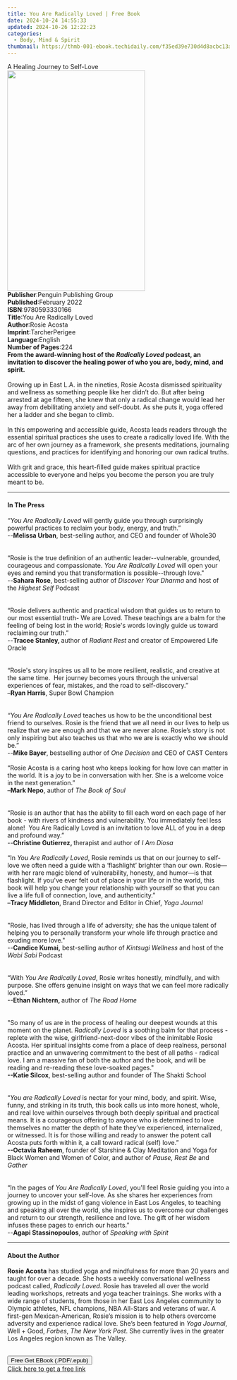 ```yaml
---
title: You Are Radically Loved | Free Book
date: 2024-10-24 14:55:33
updated: 2024-10-26 12:22:23
categories:
  - Body, Mind & Spirit
thumbnail: https://thmb-001-ebook.techidaily.com/f35ed39e730d4d8acbc13af6accdb0d1cc968cb3f1c18e0933b02cac5905c3bc.jpg
---
```

<main id="book-container">
  <div class="flex flex-col">
    <div class="book-brief flex-1 py-6 px-4 sm:p-6 md:py-10 md:px-8">
      <!-- brief-->
      <div class="book-brief-main">A Healing Journey to Self-Love</div>
    </div>
    <div
      class="book-meta-info flex-1 grid gap-4 col-start-1 col-end-3 row-start-1 sm:mb-6 sm:grid-cols-4 lg:gap-6 lg:col-start-2 lg:row-end-6 lg:row-span-6 lg:mb-0"
    >
      <div
        class="book-meta-info-left place-content-center mt-4 p-4 text-sm leading-6 col-start-2 col-span-2 dark:text-slate-400"
      >
        <img
          class="w-full h-500 object-cover rounded-lg sm:h-255 sm:col-span-2 lg:col-span-full"
          src="https://img-001-ebook.techidaily.com/b0541f9d654f865bf14a65ec771d030307cd27502024bb2ea192c2f7a1443a6c.jpg"
          alt=""
          width="312"
          height="500"
        />
      </div>
      <div
        class="book-meta-info-right mt-2 col-start-1 row-start-2 col-span-3 self-center"
      >
        <!-- meta data  -->
        <div class="flex flex-col px-4 md:px-8">
          <div class="flex-1">
            <strong>Publisher</strong>:<span class="px-2"
              >Penguin Publishing Group</span
            >
          </div>
          <div class="flex-1">
            <strong>Published</strong>:<span class="px-2">February 2022</span>
          </div>
          <div class="flex-1">
            <strong>ISBN</strong>:<span class="px-2">9780593330166</span>
          </div>
          <div class="flex-1">
            <strong>Title</strong>:<span class="px-2"
              >You Are Radically Loved</span
            >
          </div>
          <div class="flex-1">
            <strong>Author</strong>:<span class="px-2">Rosie Acosta</span>
          </div>
          <div class="flex-1">
            <strong>Imprint</strong>:<span class="px-2">TarcherPerigee</span>
          </div>
          <div class="flex-1">
            <strong>Language</strong>:<span class="px-2">English</span>
          </div>
          <div class="flex-1">
            <strong>Number of Pages</strong>:<span class="px-2">224</span>
          </div>
        </div>
      </div>
    </div>
    <div class="book-description flex-1 py-6 px-4 sm:p-6 md:py-10 md:px-8">
      <div class="book-description-main">
        <div accordion-content="" id="description">
          <b
            >From the award-winning host of the <i>Radically Loved</i> podcast,
            an invitation to discover the healing power of who you are, body,
            mind, and spirit.</b
          ><br /><br />Growing up in East L.A. in the nineties, Rosie Acosta
          dismissed spirituality and wellness as something people like her
          didn’t do. But after being arrested at age fifteen, she knew that only
          a radical change would lead her away from debilitating anxiety and
          self-doubt. As she puts it, yoga offered her a ladder and she began to
          climb.<br />
          <br />
          In this empowering and accessible guide, Acosta leads readers through
          the essential spiritual practices she uses to create a radically loved
          life. With the arc of her own journey as a framework, she presents
          meditations, journaling questions, and practices for identifying and
          honoring our own radical truths.<br />
          <br />
          With grit and grace, this heart-filled guide makes spiritual practice
          accessible to everyone and helps you become the person you are truly
          meant to be.
        </div>
        <div class="accordion-fader"></div>
      </div>
    </div>
    <div class="book-excerpts flex-1 py-6 px-4 sm:p-6 md:py-10 md:px-8">
      <!-- excerpts-->
      <div class="book-excerpts-main">
        <hr />
        <h4 class="placeholder placeholder-heading">
          <span>In The Press</span>
        </h4>
        <p>
          <i>“You Are Radically Loved</i> will gently guide you through
          surprisingly powerful practices to reclaim your body, energy, and
          truth.”&nbsp;<br />
          --<b>Melissa Urban</b>, best-selling author, and CEO and founder of
          Whole30 <br />
          &nbsp;<br />
          &nbsp;<br />
          “Rosie is the true definition of an authentic leader--vulnerable,
          grounded, courageous and compassionate.
          <i>You Are Radically Loved</i> will open your eyes and remind you that
          transformation is possible--through love."<br />
          --<b>Sahara Rose</b>, best-selling author of
          <i>Discover Your Dharma</i> and host of the
          <i>Highest Self</i> Podcast<br />
          &nbsp;<br />
          &nbsp;<br />
          “Rosie delivers authentic and practical wisdom that guides us to
          return to our most essential truth- We are Loved.&nbsp;These teachings
          are a balm for the feeling of being lost in the world; Rosie's words
          lovingly guide us toward reclaiming our truth.”&nbsp;<br />
          --<b>Tracee Stanley, </b>author of <i>Radiant Rest</i> and creator of
          Empowered Life Oracle<br />
          &nbsp;<br />
          &nbsp;<br />
          “Rosie's story inspires us all to be more resilient, realistic, and
          creative at the same time.&nbsp; Her journey becomes yours through the
          universal experiences of fear, mistakes, and the road to
          self-discovery.”<br />
          –<b>Ryan Harris</b>, Super Bowl Champion<br />
          &nbsp;<br />
          &nbsp;<br />
          <i>“You Are Radically Loved </i>teaches us how to be the unconditional
          best friend to ourselves. Rosie is the friend that we all need in our
          lives to help us realize that we are enough and that we are never
          alone. Rosie’s story is not only inspiring but also teaches us that
          who we are is exactly who we should be.” <br />
          --<b>Mike Bayer</b>,<b> </b>bestselling author of
          <i>One Decision</i> and CEO of CAST Centers<br />
          &nbsp;<br />
          “Rosie Acosta is a caring host who keeps looking for how love can
          matter in the world. It is a joy to be in conversation with her. She
          is a welcome voice in the next generation.”<br />
          –<b>Mark Nepo</b>, author of <i>The Book of Soul</i><br />
          &nbsp;<br />
          &nbsp;<br />
          “Rosie is an author that has the ability to fill each word on each
          page of her book - with rivers of kindness and vulnerability. You
          immediately feel less alone!&nbsp; You Are Radically Loved is an
          invitation to love ALL of you in a deep and profound way.”&nbsp;<br />
          --<b>Christine Gutierrez, </b>therapist and author of <i>I Am Diosa</i
          ><br />
          &nbsp;<br />
          “In <i>You Are Radically Loved</i>, Rosie reminds us that on our
          journey to self-love we often need a guide with a ‘flashlight’
          brighter than our own. Rosie—with her rare magic blend of
          vulnerability, honesty, and humor—is that flashlight. If you've ever
          felt out of place in your life or in the world, this book<i> </i>will
          help you change your relationship with yourself so that you can live a
          life full of connection, love, and authenticity.”<br />
          –<b>Tracy Middleton</b>, Brand Director and Editor in Chief,
          <i>Yoga Journal</i><br />
          &nbsp;<br />
          &nbsp;<br />
          "Rosie, has lived through a life of adversity; she has the unique
          talent of helping you to personally transform your whole life through
          practice and exuding more love."&nbsp;<br />
          --<b>Candice Kumai,</b> best-selling author of
          <i>Kintsugi Wellness</i> and host of the<i> Wabi Sabi </i
          >Podcast<br />
          &nbsp;<br />
          &nbsp;<br />
          “With <i>You Are Radically Loved</i>, Rosie writes honestly,
          mindfully, and with purpose. She offers genuine insight on ways that
          we can feel more radically loved.”<br />
          <b>--Ethan Nichtern, </b>author of <i>The Road Home</i><br />
          &nbsp;<br />
          &nbsp;<br />
          "So many of us are in the process of healing our deepest wounds at
          this moment on the planet. <i>Radically Loved</i> is a soothing balm
          for that process - replete with the wise, girlfriend-next-door vibes
          of the inimitable Rosie Acosta. Her spiritual insights come from a
          place of deep realness, personal practice and an unwavering commitment
          to the best of all paths - radical love. I am a massive fan of both
          the author and the book, and will be reading and re-reading these
          love-soaked pages."<br />
          <b>--Katie Silcox</b>, best-selling author and founder of The Shakti
          School&nbsp;<br />
          &nbsp;<br />
          &nbsp;<br />
          “<i>You are Radically Loved</i> is nectar for your mind, body, and
          spirit. Wise, funny, and striking in its truth, this book calls us
          into more honest, whole, and real love within ourselves through both
          deeply spiritual and practical means. It is a courageous offering to
          anyone who is determined to love themselves no matter the depth of
          hate they’ve experienced, internalized, or witnessed. It is for those
          willing and ready to answer the potent call Acosta puts forth within
          it, a call toward radical (self) love.”<br />
          <b>--Octavia Raheem</b>, founder of Starshine &amp; Clay Meditation
          and Yoga for Black Women and Women of Color, and author of
          <i>Pause, Rest Be </i>and <i>Gather</i><br />
          &nbsp;<br />
          &nbsp;<br />
          “In the pages of <i>You Are Radically Loved</i>,<i> </i>you'll feel
          Rosie guiding&nbsp;you into a journey to uncover your self-love. As
          she shares her experiences from growing up in the midst of gang
          violence in East Los Angeles, to teaching and speaking all over the
          world, she inspires us to overcome our challenges and return to our
          strength, resilience and love. The gift of her wisdom infuses these
          pages to enrich our hearts.”<br />
          --<b>Agapi Stassinopoulos</b>,<b> </b>author of
          <i>Speaking with Spirit</i>
        </p>
      </div>
    </div>
    <div class="book-about-author flex-1 py-6 px-4 sm:p-6 md:py-10 md:px-8">
      <!-- about author-->
      <div class="book-main-author-main">
        <hr />
        <h4 class="placeholder placeholder-heading">
          <span>About the Author</span>
        </h4>
        <p>
          <b>Rosie Acosta</b> has studied yoga and mindfulness for more than 20
          years and taught for over a decade. She hosts a weekly conversational
          wellness podcast called, <i>Radically Loved</i>. Rosie has traveled
          all over the world leading workshops, retreats and yoga teacher
          trainings. She works with a wide range of students, from those in her
          East Los Angeles community to Olympic athletes, NFL champions, NBA
          All-Stars and veterans of war. A first-gen Mexican-American, Rosie’s
          mission is to help others overcome adversity and experience radical
          love. She’s been featured in <i>Yoga Journal</i>, Well + Good,
          <i>Forbes</i>, <i>The New York Post</i>. She currently lives in the
          greater Los Angeles region known as The Valley.&nbsp;<br />&nbsp;
        </p>
      </div>
    </div>
    <div class="book-free-get flex-1 py-6 px-4 sm:p-6 md:py-10 md:px-8">
      <button
        id="btn-free-get"
        class="bg-blue-500 hover:bg-blue-700 text-white font-bold py-2 px-4 rounded"
      >
        Free Get EBook (.PDF/.epub)
      </button>
      <div id="countdown-display" class="px-2 text-lg mt-2"></div>
      <a
        id="free-link"
        class="hidden bg-blue-500 hover:bg-blue-700 text-white font-bold py-2 px-4 rounded"
        href="https://www.ebooks.com/en-us/book/210300577/you-are-radically-loved/rosie-acosta/"
        target="_blank"
        >Click here to get a free link</a
      >
    </div>
    <script>
      let countdownTime = 0;
      let countdownInterval = null;
      document
        .getElementById('btn-free-get')
        .addEventListener('click', startCountdown);
      function startCountdown() {
        countdownTime = new Date().getTime() + 60000 * 3;
        countdownInterval = setInterval(updateCountdown, 1000);
        document.getElementById('btn-free-get').disabled = true;
        document
          .getElementById('btn-free-get')
          .classList.add('bg-gray-500', 'cursor-not-allowed');
      }
      function updateCountdown() {
        let currentTime = new Date().getTime();
        let timeLeft = countdownTime - currentTime;
        let secondsLeft = Math.floor(timeLeft / 1000);
        document.getElementById('countdown-display').innerHTML =
          `Remaining time: ${secondsLeft} seconds.`;
        if (secondsLeft <= 0) {
          clearInterval(countdownInterval);
          document.getElementById('btn-free-get').classList.add('hidden');
          document.getElementById('free-link').classList.remove('hidden');
          document.getElementById('countdown-display').innerHTML = '';
        }
      }
    </script>
  </div>
</main>
